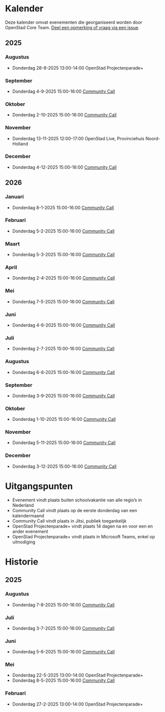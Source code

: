# Kalender

Deze kalender omvat evenementen die georganiseerd worden door OpenStad Core Team. [Deel een opmerking of vraag via een issue](https://github.com/openstad/openstad-headless/blob/main/CONTRIBUTING.md).

## 2025
### Augustus
- Donderdag 28-8-2025 13:00-14:00 OpenStad Projectenparade+
### September
- Donderdag 4-9-2025 15:00-16:00 [Community Call](https://meet.jit.si/OpenStadCommunityCall)
### Oktober
- Donderdag 2-10-2025 15:00-16:00 [Community Call](https://meet.jit.si/OpenStadCommunityCall)
### November
- Donderdag 13-11-2025 12:00-17:00 OpenStad Live, Provinciehuis Noord-Holland
### December
- Donderdag 4-12-2025 15:00-16:00 [Community Call](https://meet.jit.si/OpenStadCommunityCall)

## 2026
### Januari
- Donderdag 8-1-2025 15:00-16:00 [Community Call](https://meet.jit.si/OpenStadCommunityCall)
### Februari
- Donderdag 5-2-2025 15:00-16:00 [Community Call](https://meet.jit.si/OpenStadCommunityCall)
### Maart
- Donderdag 5-3-2025 15:00-16:00 [Community Call](https://meet.jit.si/OpenStadCommunityCall)
### April
- Donderdag 2-4-2025 15:00-16:00 [Community Call](https://meet.jit.si/OpenStadCommunityCall)
### Mei
- Donderdag 7-5-2025 15:00-16:00 [Community Call](https://meet.jit.si/OpenStadCommunityCall)
### Juni
- Donderdag 4-6-2025 15:00-16:00 [Community Call](https://meet.jit.si/OpenStadCommunityCall)
### Juli
- Donderdag 2-7-2025 15:00-16:00 [Community Call](https://meet.jit.si/OpenStadCommunityCall)
### Augustus
- Donderdag 6-8-2025 15:00-16:00 [Community Call](https://meet.jit.si/OpenStadCommunityCall)
### September
- Donderdag 3-9-2025 15:00-16:00 [Community Call](https://meet.jit.si/OpenStadCommunityCall)
### Oktober
- Donderdag 1-10-2025 15:00-16:00 [Community Call](https://meet.jit.si/OpenStadCommunityCall)
### November
- Donderdag 5-11-2025 15:00-16:00 [Community Call](https://meet.jit.si/OpenStadCommunityCall)
### December
- Donderdag 3-12-2025 15:00-16:00 [Community Call](https://meet.jit.si/OpenStadCommunityCall)

# Uitgangspunten
- Evenement vindt plaats buiten schoolvakantie van alle regio’s in Nederland
- Community Call vindt plaats op de eerste donderdag van een kalendermaand
- Community Call vindt plaats in Jitsi, publiek toegankelijk
- OpenStad Projectenparade+ vindt plaats 14 dagen na en voor een en ander evenement
- OpenStad Projectenparade+ vindt plaats in Microsoft Teams, enkel op uitnodiging

# Historie
## 2025
### Augustus
- Donderdag 7-8-2025 15:00-16:00 [Community Call](https://meet.jit.si/OpenStadCommunityCall)
### Juli
- Donderdag 3-7-2025 15:00-16:00 [Community Call](https://meet.jit.si/OpenStadCommunityCall)
### Juni
- Donderdag 5-6-2025 15:00-16:00 [Community Call](https://meet.jit.si/OpenStadCommunityCall)
### Mei
- Donderdag 22-5-2025 13:00-14:00 OpenStad Projectenparade+
- Donderdag 8-5-2025 15:00-16:00 [Community Call](https://docs.google.com/presentation/d/1DTN4swSjA325YtEIChA0oHKwMADVgjsDdy4dD5n_eF8/edit?usp=sharing)
### Februari
- Donderdag 27-2-2025 13:00-14:00 OpenStad Projectenparade+
